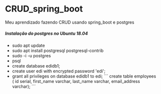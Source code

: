 # CRUD_spring_boot
Meu aprendizado fazendo CRUD usando spring_boot e postgres

##### Instalação do postgres no Ubuntu 18.04

- sudo apt update
- sudo apt install postgresql postgresql-contrib
- sudo -i -u postgres
- psql
- create database edidb1;
- create user edi with encrypted password 'edi';
- grant all privileges on database edidb1 to edi;
´´´
  create table employees (
  id serial,
  first_name varchar,
  last_name varchar,
  email_address varchar);
´´´
